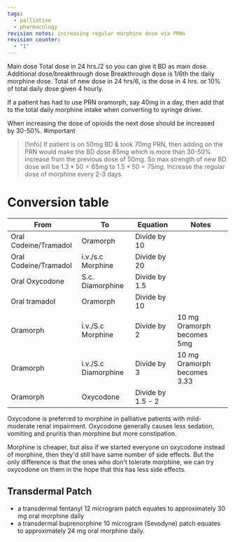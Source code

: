 ```yaml
---
tags:
  - palliative
  - pharmacology
revision notes: increasing regular morphine dose via PRNs
revision counter:
  - "1"
---
```

Main dose
	Total dose in 24 hrs./2 so you can give it BD as main dose.
Additional dose/breakthrough dose
	Breakthrough dose is 1/6th the daily morphine dose.
	Total of new dose in 24 hrs/6, is the dose in 4 hrs.
	or 10% of total daily dose given 4 hourly.

If a patient has had to use PRN oramorph, say 40mg in a day, then add that to the total daily morphine intake when converting to syringe driver. 

When increasing the dose of opioids the next dose should be increased by 30-50%. #important 
>[!info]
>If patient is on 50mg BD & took 70mg PRN, then adding on the PRN would make the BD dose 85mg which is more than 30-50% increase from the previous dose of 50mg. So max strength of new BD dose will be $1.3 * 50= 65 mg$ to $1.5*50=75 mg$. 
>Increase the regular dose of morphine every 2-3 days. 
# Conversion table

| From                  | To                   | Equation          | Notes                       |
| --------------------- | -------------------- | ----------------- | --------------------------- |
| Oral Codeine/Tramadol | Oramorph             | Divide by 10      |                             |
| Oral Codeine/Tramadol | i.v./s.c Morphine    | Divide by 20      |                             |
| Oral Oxycodone        | S.c. Diamorphine     | Divide by 1.5     |                             |
| Oral tramadol         | Oramorph             | Divide by 10      |                             |
| Oramorph              | i.v./S.c Morphine    | Divide by 2       | 10 mg Oramorph becomes 5mg  |
| Oramorph              | i.v./S.c Diamorphine | Divide by 3       | 10 mg Oramorph becomes 3.33 |
| Oramorph              | Oxycodone            | Divide by 1.5 - 2 |                             |

Oxycodone is preferred to morphine in palliative patients with mild-moderate renal impairment. Oxycodone generally causes less sedation, vomiting and pruritis than morphine but more constipation.

Morphine is cheaper, but also if we started everyone on oxycodone instead of morphine, then they'd still have same number of side effects. But the only difference is that the ones who don't tolerate morphine, we can try oxycodone on them in the hope that this has less side effects.

## Transdermal Patch
- a transdermal fentanyl 12 microgram patch equates to approximately 30 mg oral morphine daily
- a transdermal buprenorphine 10 microgram (Sevodyne) patch equates to approximately 24 mg oral morphine daily.